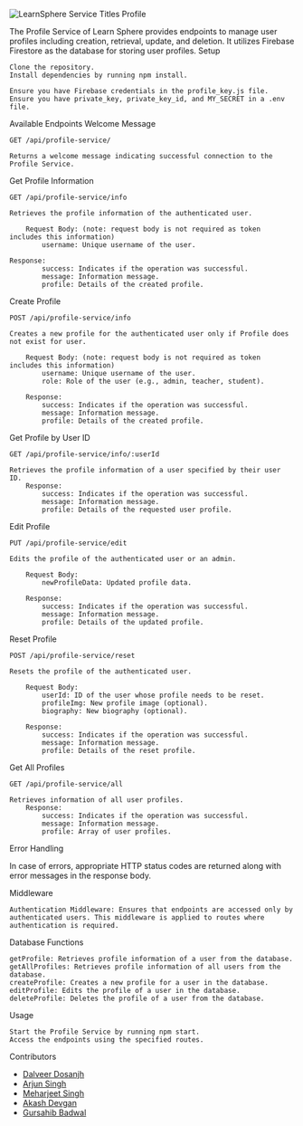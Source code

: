 ![LearnSphere Service Titles Profile](https://github.com/singhmeharjeet/learn-sphere-profile-service/assets/32851308/1ae739d6-e90c-4726-bab8-94830814fd93)

The Profile Service of Learn Sphere provides endpoints to manage user profiles including creation, retrieval, update, and deletion. It utilizes Firebase Firestore as the database for storing user profiles.
Setup

    Clone the repository.
    Install dependencies by running npm install.

    Ensure you have Firebase credentials in the profile_key.js file.
    Ensure you have private_key, private_key_id, and MY_SECRET in a .env file.


Available Endpoints
Welcome Message

    GET /api/profile-service/

    Returns a welcome message indicating successful connection to the Profile Service.


Get Profile Information

    GET /api/profile-service/info

    Retrieves the profile information of the authenticated user.
    
        Request Body: (note: request body is not required as token includes this information)
            username: Unique username of the user.
            
    Response:
            success: Indicates if the operation was successful.
            message: Information message.
            profile: Details of the created profile.

Create Profile

    POST /api/profile-service/info

    Creates a new profile for the authenticated user only if Profile does not exist for user.

        Request Body: (note: request body is not required as token includes this information)
            username: Unique username of the user.
            role: Role of the user (e.g., admin, teacher, student).

        Response:
            success: Indicates if the operation was successful.
            message: Information message.
            profile: Details of the created profile.

Get Profile by User ID

    GET /api/profile-service/info/:userId

    Retrieves the profile information of a user specified by their user ID.
        Response:
            success: Indicates if the operation was successful.
            message: Information message.
            profile: Details of the requested user profile.

Edit Profile

    PUT /api/profile-service/edit

    Edits the profile of the authenticated user or an admin.

        Request Body:
            newProfileData: Updated profile data.

        Response:
            success: Indicates if the operation was successful.
            message: Information message.
            profile: Details of the updated profile.

Reset Profile

    POST /api/profile-service/reset

    Resets the profile of the authenticated user.

        Request Body:
            userId: ID of the user whose profile needs to be reset.
            profileImg: New profile image (optional).
            biography: New biography (optional).

        Response:
            success: Indicates if the operation was successful.
            message: Information message.
            profile: Details of the reset profile.

Get All Profiles

    GET /api/profile-service/all

    Retrieves information of all user profiles.
        Response:
            success: Indicates if the operation was successful.
            message: Information message.
            profile: Array of user profiles.

Error Handling

In case of errors, appropriate HTTP status codes are returned along with error messages in the response body.


Middleware

    Authentication Middleware: Ensures that endpoints are accessed only by authenticated users. This middleware is applied to routes where authentication is required.

Database Functions

    getProfile: Retrieves profile information of a user from the database.
    getAllProfiles: Retrieves profile information of all users from the database.
    createProfile: Creates a new profile for a user in the database.
    editProfile: Edits the profile of a user in the database.
    deleteProfile: Deletes the profile of a user from the database.

Usage

    Start the Profile Service by running npm start.
    Access the endpoints using the specified routes.


Contributors
- [Dalveer Dosanjh](https://github.com/dal-dos)
- [Arjun Singh](https://github.com/ashokar19)
- [Meharjeet Singh](https://github.com/singhmeharjeet)
- [Akash Devgan](https://github.com/Akashdevgan02)
- [Gursahib Badwal](https://github.com/gursahib-badwal)
